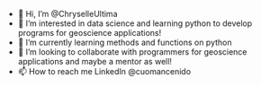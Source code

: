 - 👋 Hi, I’m @ChryselleUltima
- 👀 I’m interested in data science and learning python to develop programs for geoscience applications!
- 🌱 I’m currently learning methods and functions on python 
- 💞️ I’m looking to collaborate with programmers for geoscience applications and maybe a mentor as well!
- 📫 How to reach me LinkedIn @cuomancenido

<!---
ChryselleUltima/ChryselleUltima is a ✨ special ✨ repository because its `README.md` (this file) appears on your GitHub profile.
You can click the Preview link to take a look at your changes.
--->
